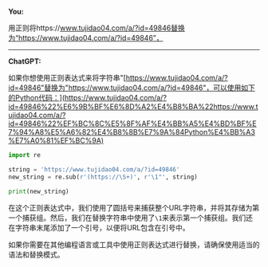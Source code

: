**You:**

用正则将https://www.tujidao04.com/a/?id=49846替换为“https://www.tujidao04.com/a/?id=49846”，

* * *

**ChatGPT:**

如果你想使用正则表达式来将字符串"[https://www.tujidao04.com/a/?id=49846"替换为"https://www.tujidao04.com/a/?id=49846"，可以使用如下的Python代码：](https://www.tujidao04.com/a/?id=49846%22%E6%9B%BF%E6%8D%A2%E4%B8%BA%22https://www.tujidao04.com/a/?id=49846%22%EF%BC%8C%E5%8F%AF%E4%BB%A5%E4%BD%BF%E7%94%A8%E5%A6%82%E4%B8%8B%E7%9A%84Python%E4%BB%A3%E7%A0%81%EF%BC%9A)

```python
import re

string = 'https://www.tujidao04.com/a/?id=49846'
new_string = re.sub(r'(https://\S+)', r'\1"', string)

print(new_string)
```

在这个正则表达式中，我们使用了圆括号来捕获整个URL字符串，并将其存储为第一个捕获组。然后，我们在替换字符串中使用了`\1`来表示第一个捕获组。我们还在字符串末尾添加了一个引号，以便将URL包含在引号中。

如果你需要在其他编程语言或工具中使用正则表达式进行替换，请确保使用适当的语法和替换模式。